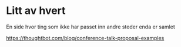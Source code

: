 # Litt av hvert

En side hvor ting som ikke har passet inn andre steder enda er samlet

https://thoughtbot.com/blog/conference-talk-proposal-examples
